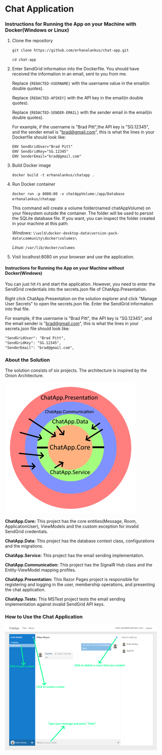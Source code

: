 ﻿# Chat Application

### Instructions for Running the App on your Machine with Docker(Windows or Linux)

1. Clone the repository

	`git clone https://github.com/erhanalankus/chat-app.git`

	`cd chat-app`

2. Enter SendGrid information into the Dockerfile. You should have received the information in an email, sent to you from me.
	
	Replace `{REDACTED-USERNAME}` with the username value in the email(in double quotes).
	
	Replace `{REDACTED-APIKEY}` with the API key in the email(in double quotes).

	Replace `{REDACTED-SENDER-EMAIL}` with the sender email in the email(in double quotes).

	For example, if the username is "Brad Pitt",the API key is "SG.12345", and the sender email is "brad@gmail.com", this is what the lines in your Dockerfile should look like:

	```
	ENV SendGridUser="Brad Pitt"
	ENV SendGridKey="SG.12345"
	ENV SenderEmail="brad@gmail.com"
	```

3. Build Docker image

	`docker build -t erhanalankus/chatapp .`

4. Run Docker container

	`docker run -p 8080:80 -v chatAppVolume:/app/Database erhanalankus/chatapp`

	This command will create a volume folder(named chatAppVolume) on your filesystem outside the container. The folder will be used to persist the SQLite database file. If you want, you can inspect the folder created in your machine at this path:

	*Windows:* `\\wsl$\docker-desktop-data\version-pack-data\community\docker\volumes\`

	*Linux:* `/var/lib/docker/volumes`

5. Visit localhost:8080 on your browser and use the application.


#### Instructions for Running the App on your Machine without Docker(Windows)

You can just hit `F5` and start the application. However, you need to enter the SendGrid credentials into the secrets.json file of ChatApp.Presentation.

Right click ChatApp.Presentation on the solution explorer and click "Manage User Secrets" to open the secrets.json file. Enter the SendGrid information into that file.

For example, if the username is "Brad Pitt", the API key is "SG.12345", and the email sender is "brad@gmail.com", this is what the lines in your secrets.json file should look like:

```
"SendGridUser": "Brad Pitt",
"SendGridKey": "SG.12345",
"SenderEmail": "brad@gmail.com",
```


### About the Solution

The solution consists of six projects. The architecture is inspired by the Onion Architecture.

![Onion Archtecture Diagram](https://github.com/erhanalankus/chat-app/blob/development/onion-architecture.png)

**ChatApp.Core:** This project has the core entities(Message, Room, ApplicationUser), ViewModels and the custom exception for invalid SendGrid credentials.

**ChatApp.Data:** This project has the database context class, configurations and the migrations.

**ChatApp.Service:** This project has the email sending implementation.

**ChatApp.Communication:** This project has the SignalR Hub class and the Entity-ViewModel mapping profiles.

**ChatApp.Presentation:** This Razor Pages project is responsible for registering and logging in the user, membership operations, and presenting the chat application.

**ChatApp.Tests:** This MSTest project tests the email sending implementation against invalid SendGrid API keys.


### How to Use the Chat Application

![How to use the chat application](https://github.com/erhanalankus/chat-app/blob/development/chat-app.png)
